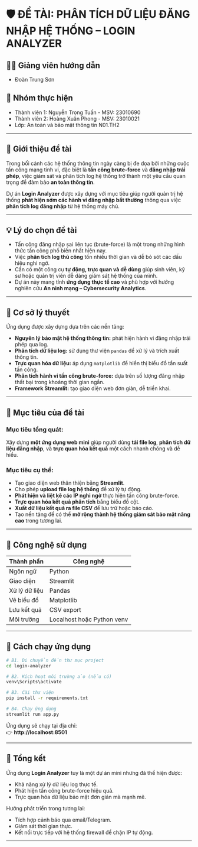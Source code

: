 # 🛡️ ĐỀ TÀI: PHÂN TÍCH DỮ LIỆU ĐĂNG NHẬP HỆ THỐNG – LOGIN ANALYZER

## 👨‍🏫 Giảng viên hướng dẫn
- Đoàn Trung Sơn

## 👥 Nhóm thực hiện
- Thành viên 1: Nguyễn Trọng Tuấn - MSV: 23010690 
- Thành viên 2: Hoàng Xuân Phong - MSV: 23010021
- Lớp: An toàn và bảo mật thông tin N01.TH2

---

## 🧭 Giới thiệu đề tài

Trong bối cảnh các hệ thống thông tin ngày càng bị đe dọa bởi những cuộc tấn công mạng tinh vi, đặc biệt là **tấn công brute-force** và **đăng nhập trái phép**, việc giám sát và phân tích log hệ thống trở thành một yêu cầu quan trọng để đảm bảo **an toàn thông tin**.

Dự án **Login Analyzer** được xây dựng với mục tiêu giúp người quản trị hệ thống **phát hiện sớm các hành vi đăng nhập bất thường** thông qua việc **phân tích log đăng nhập** từ hệ thống máy chủ.

---

## 💡 Lý do chọn đề tài

- Tấn công đăng nhập sai liên tục (brute-force) là một trong những hình thức tấn công phổ biến nhất hiện nay.  
- Việc **phân tích log thủ công** tốn nhiều thời gian và dễ bỏ sót các dấu hiệu nghi ngờ.  
- Cần có một công cụ **tự động, trực quan và dễ dùng** giúp sinh viên, kỹ sư hoặc quản trị viên dễ dàng giám sát hệ thống của mình.  
- Dự án này mang tính **ứng dụng thực tế cao** và phù hợp với hướng nghiên cứu **An ninh mạng – Cybersecurity Analytics**.

---

## 🧠 Cơ sở lý thuyết

Ứng dụng được xây dựng dựa trên các nền tảng:
- **Nguyên lý bảo mật hệ thống thông tin:** phát hiện hành vi đăng nhập trái phép qua log.  
- **Phân tích dữ liệu log:** sử dụng thư viện `pandas` để xử lý và trích xuất thông tin.  
- **Trực quan hóa dữ liệu:** áp dụng `matplotlib` để hiển thị biểu đồ tần suất tấn công.  
- **Phân tích hành vi tấn công brute-force:** dựa trên số lượng đăng nhập thất bại trong khoảng thời gian ngắn.  
- **Framework Streamlit:** tạo giao diện web đơn giản, dễ triển khai.

---

## 🎯 Mục tiêu của đề tài

### Mục tiêu tổng quát:
Xây dựng **một ứng dụng web mini** giúp người dùng **tải file log**, **phân tích dữ liệu đăng nhập**, và **trực quan hóa kết quả** một cách nhanh chóng và dễ hiểu.

### Mục tiêu cụ thể:
- Tạo giao diện web thân thiện bằng **Streamlit**.  
- Cho phép **upload file log hệ thống** để xử lý tự động.  
- **Phát hiện và liệt kê các IP nghi ngờ** thực hiện tấn công brute-force.  
- **Trực quan hóa kết quả phân tích** bằng biểu đồ cột.  
- **Xuất dữ liệu kết quả ra file CSV** để lưu trữ hoặc báo cáo.  
- Tạo nền tảng để có thể **mở rộng thành hệ thống giám sát bảo mật nâng cao** trong tương lai.

---

## 🧩 Công nghệ sử dụng

| Thành phần | Công nghệ |
|-------------|------------|
| Ngôn ngữ | Python |
| Giao diện | Streamlit |
| Xử lý dữ liệu | Pandas |
| Vẽ biểu đồ | Matplotlib |
| Lưu kết quả | CSV export |
| Môi trường | Localhost hoặc Python venv |

---

## 🔧 Cách chạy ứng dụng

```bash
# B1. Di chuyển đến thư mục project
cd login-analyzer

# B2. Kích hoạt môi trường ảo (nếu có)
venv\Scripts\activate

# B3. Cài thư viện
pip install -r requirements.txt

# B4. Chạy ứng dụng
streamlit run app.py
```

Ứng dụng sẽ chạy tại địa chỉ:  
👉 **http://localhost:8501**

---

## 🧾 Tổng kết

Ứng dụng **Login Analyzer** tuy là một dự án mini nhưng đã thể hiện được:
- Khả năng xử lý dữ liệu log thực tế.
- Phát hiện tấn công brute-force hiệu quả.
- Trực quan hóa dữ liệu bảo mật đơn giản mà mạnh mẽ.

Hướng phát triển trong tương lai:
- Tích hợp cảnh báo qua email/Telegram.  
- Giám sát thời gian thực.  
- Kết nối trực tiếp với hệ thống firewall để chặn IP tự động.

---
